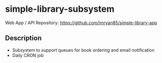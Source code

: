 # simple-library-subsystem

Web App / API Repository: https://github.com/imryan85/simple-library-app


## Description

- Subsystem to support queues for book ordering and email notification
- Daily CRON job
